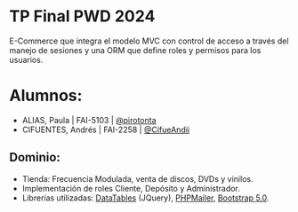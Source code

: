 
# TP Final PWD 2024

E-Commerce que integra el modelo MVC con control de acceso a través del manejo de sesiones y una ORM que define roles y permisos para los usuarios.


# Alumnos: 
- ALIAS, Paula | FAI-5103 | [@pirotonta](https://www.github.com/pirotonta)
- CIFUENTES, Andrés | FAI-2258 | [@CifueAndii](https://www.github.com/CifueAndii)



## Dominio:

- Tienda: Frecuencia Modulada, venta de discos, DVDs y vinilos.
- Implementación de roles Cliente, Depósito y Administrador.
- Librerías utilizadas: [DataTables](https://datatables.net/) (JQuery), [PHPMailer](https://github.com/PHPMailer/), [Bootstrap 5.0](https://getbootstrap.com/docs/5.0).

